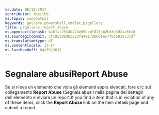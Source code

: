 ```yaml
---
ms.date: 06/12/2017
contributor: JKeithB
ms.topic: conceptual
keywords: gallery,powershell,cmdlet,psgallery
title: psgallery_report_abuse
ms.openlocfilehash: b48faa7533b474e09bcdf813bb2b83e392aa5fc8
ms.sourcegitcommit: cf195b090b3223fa4917206dfec7f0b603873cdf
ms.translationtype: HT
ms.contentlocale: it-IT
ms.lasthandoff: 04/09/2018
---
```

# <a name="report-abuse"></a><span data-ttu-id="c976a-103">Segnalare abusi</span><span class="sxs-lookup"><span data-stu-id="c976a-103">Report Abuse</span></span>

<span data-ttu-id="c976a-104">Se si rileva un elemento che viola gli elementi sopra elencati, fare clic sul collegamento **Report Abuse** (Segnala abusi) nella pagina dei dettagli dell'elemento e inviare un report.</span><span class="sxs-lookup"><span data-stu-id="c976a-104">If you find a item that is in violation of any of these items, click the **Report Abuse** link on the item details page and submit a report.</span></span>